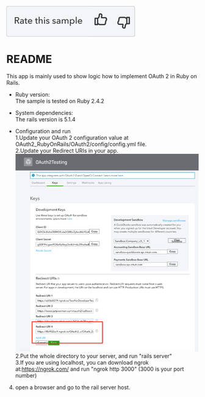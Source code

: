 [![Rate your Sample](views/Ratesample.png)][ss1][![Yes](views/Thumbup.png)][ss2][![No](views/Thumbdown.png)][ss3]


# README

This app is mainly used to show logic how to implement OAuth 2 in Ruby on Rails.

* Ruby version:<br>
The sample is tested on Ruby 2.4.2

* System dependencies:<br>
The rails version is 5.1.4

* Configuration and run<br>
1.Update your OAuth 2 configuration value at OAuth2_RubyOnRails/OAuth2/config/config.yml file.<br>
2.Update your Redirect URIs in your app. <br>
[![solarized dualmode](https://github.com/IntuitDeveloper/OAuth2_RubyOnRails/blob/master/OAuth2/public/app_redirect.png)](#features)
2.Put the whole directory to your server, and run "rails server" <br>
3.If you are using localhost, you can download ngrok at:https://ngrok.com/ and run "ngrok http 3000" (3000 is your port number)<br>
4. open a browser and go to the rail server host.

[ss1]: #
[ss2]: https://customersurveys.intuit.com/jfe/form/SV_9LWgJBcyy3NAwHc?check=Yes&checkpoint=OAuth2_RubyOnRails&pageUrl=github
[ss3]: https://customersurveys.intuit.com/jfe/form/SV_9LWgJBcyy3NAwHc?check=No&checkpoint=OAuth2_RubyOnRails&pageUrl=github

